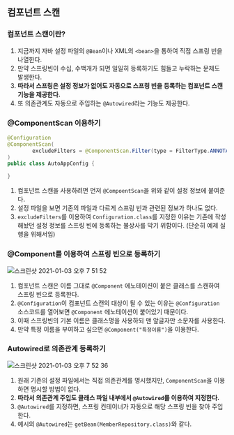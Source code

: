## 컴포넌트 스캔
### 컴포넌트 스캔이란?
1. 지금까지 자바 설정 파일의 `@Bean`이나 XML의 `<bean>`을 통하여 직접 스프링 빈을 나열한다.
2. 만약 스프링빈이 수십, 수백개가 되면 일일히 등록하기도 힘들고 누락하는 문제도 발생한다. 
3. **따라서 스프링은 설정 정보가 없어도 자동으로 스프링 빈을 등록하는 컴포넌트 스캔 기능을 제공한다.**
4. 또 의존관계도 자동으로 주입하는 `@Autowired`라는 기능도 제공한다.

### @ComponentScan 이용하기
```java
@Configuration
@ComponentScan(
        excludeFilters = @ComponentScan.Filter(type = FilterType.ANNOTATION, classes = Configuration.class)
)
public class AutoAppConfig {

}
```
1. 컴포넌트 스캔을 사용하려면 먼저 `@CompoentScan`을 위와 같이 설정 정보에 붙여준다.
2. 설정 파일을 보면 기존의 파일과 다르게 스프링 빈과 관련된 정보가 하나도 없다. 
3. `excludeFilters`를 이용하여 `Configuration.class`를 지정한 이유는 기존에 작성해놨던 설정 정보를 스프링 빈에 등록하는 불상사를 막기 위함이다. (단순히 예제 실행을 위해서임) 

### @Component를 이용하여 스프링 빈으로 등록하기 
![스크린샷 2021-01-03 오후 7 51 52](https://user-images.githubusercontent.com/44944031/103476935-294e6400-4dfd-11eb-80a7-b7f473732bcb.png)
1. 컴포넌트 스캔은 이름 그대로 `@Component` 에노테이션이 붙은 클래스를 스캔하여 스프링 빈으로 등록한다.
2. `@Configuration`이 컴포넌트 스캔의 대상이 될 수 있는 이유는 `@Configuration` 소스코드를 열어보면 `@Component` 에노테이션이 붙어있기 때문이다.
3. 이때 스프링빈의 기본 이름은 클래스명을 사용하되 맨 앞글자만 소문자를 사용한다.
4. 만약 특정 이름을 부여하고 싶으면 `@Component("특정이름")`을 이용한다.

### Autowired로 의존관계 등록하기
![스크린샷 2021-01-03 오후 7 52 36](https://user-images.githubusercontent.com/44944031/103476944-408d5180-4dfd-11eb-96d9-3ac6f07dc980.png)
1. 원래 기존의 설정 파일에서는 직접 의존관계를 명시했지만, `ComponentScan`을 이용하면 명시할 방법이 없다.
2. **따라서 의존관계 주입도 클래스 파일 내부에서 `@Autowired`를 이용하여 지정한다.**
3. `@Autowired`를 지정하면, 스프링 컨테이너가 자동으로 해당 스프링 빈을 찾아 주입한다.
4. 예시의 `@Autowired`는 `getBean(MemberRepository.class)`와 같다.


